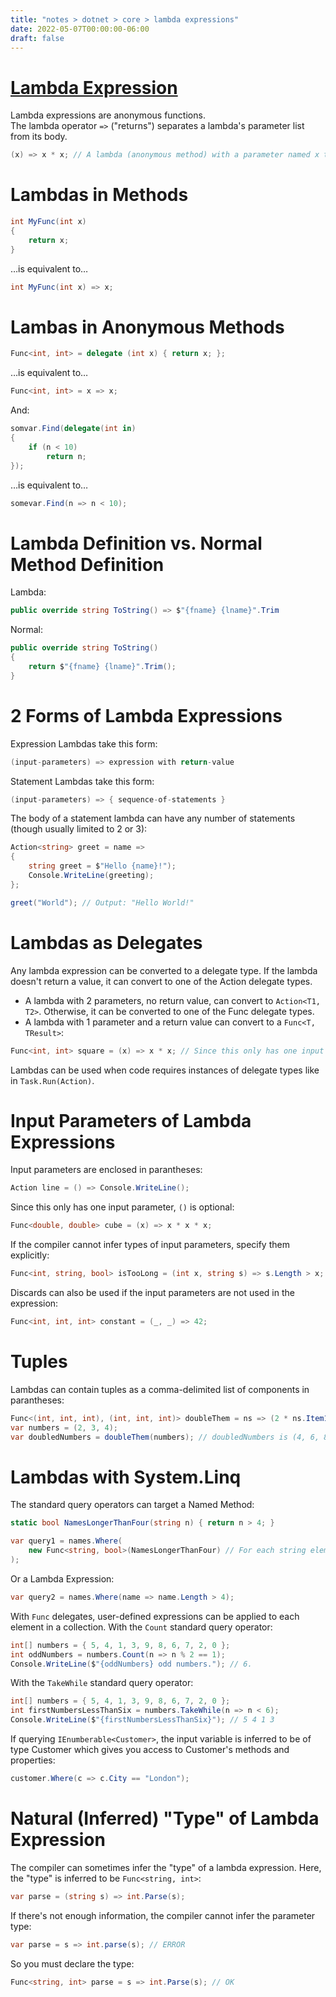 ```yaml
---
title: "notes > dotnet > core > lambda expressions"
date: 2022-05-07T00:00:00-06:00
draft: false
---
```


# [Lambda Expression](https://docs.microsoft.com/en-us/dotnet/csharp/language-reference/operators/lambda-expressions)
Lambda expressions are anonymous functions.  
The lambda operator `=>` ("returns") separates a lambda's parameter list from its body.

```cs
(x) => x * x; // A lambda (anonymous method) with a parameter named x that returns x * x.
```

# Lambdas in Methods
```cs
int MyFunc(int x)
{
	return x;
}
```
…is equivalent to…
```cs
int MyFunc(int x) => x;
```

# Lambas in Anonymous Methods
```cs
Func<int, int> = delegate (int x) { return x; };
```
…is equivalent to…
```cs
Func<int, int> = x => x;
```

And:
```cs
somvar.Find(delegate(int in)
{
	if (n < 10)
		return n;
});
```
…is equivalent to…
```cs
somevar.Find(n => n < 10);
```

# Lambda Definition vs. Normal Method Definition
Lambda:
```cs
public override string ToString() => $"{fname} {lname}".Trim
```
Normal:
```cs
public override string ToString()
{
	return $"{fname} {lname}".Trim();
}
```

# 2 Forms of Lambda Expressions
Expression Lambdas take this form:
```cs
(input-parameters) => expression with return-value
```

Statement Lambdas take this form:
```cs
(input-parameters) => { sequence-of-statements }
```

The body of a statement lambda can have any number of statements (though usually limited to 2 or 3):
```cs
Action<string> greet = name => 
{
	string greet = $"Hello {name}!");
	Console.WriteLine(greeting);
};

greet("World"); // Output: "Hello World!"
```

# Lambdas as Delegates
Any lambda expression can be converted to a delegate type.
If the lambda doesn't return a value, it can convert to one of the Action delegate types.
- A lambda with 2 parameters, no return value, can convert to `Action<T1, T2>`.
Otherwise, it can be converted to one of the Func delegate types.
- A lambda with 1 parameter and a return value can convert to a `Func<T, TResult>`:
```cs
Func<int, int> square = (x) => x * x; // Since this only has one input parameter, () is optional.
```

Lambdas can be used when code requires instances of delegate types like in `Task.Run(Action)`.

# Input Parameters of Lambda Expressions
Input parameters are enclosed in parantheses:
```cs
Action line = () => Console.WriteLine();
```
Since this only has one input parameter, `()` is optional:
```cs
Func<double, double> cube = (x) => x * x * x; 
```

If the compiler cannot infer types of input parameters, specify them explicitly:
```cs
Func<int, string, bool> isTooLong = (int x, string s) => s.Length > x;
```

Discards can also be used if the input parameters are not used in the expression:
```cs
Func<int, int, int> constant = (_, _) => 42;
```

# Tuples
Lambdas can contain tuples as a comma-delimited list of components in parantheses:
```cs
Func<(int, int, int), (int, int, int)> doubleThem = ns => (2 * ns.Item1, 2 * ns.Item2, 2 * ns.Item3);
var numbers = (2, 3, 4);
var doubledNumbers = doubleThem(numbers); // doubledNumbers is (4, 6, 8)
```

# Lambdas with System.Linq
The standard query operators can target a Named Method:
```cs
static bool NamesLongerThanFour(string n) { return n > 4; }

var query1 = names.Where(
	new Func<string, bool>(NamesLongerThanFour) // For each string element in names, pass it to this function.
);
```

Or a Lambda Expression:
```cs
var query2 = names.Where(name => name.Length > 4);
```

With `Func` delegates, user-defined expressions can be applied to each element in a collection.
With the `Count` standard query operator:
```cs
int[] numbers = { 5, 4, 1, 3, 9, 8, 6, 7, 2, 0 };
int oddNumbers = numbers.Count(n => n % 2 == 1);
Console.WriteLine($"{oddNumbers} odd numbers."); // 6.
```

With the `TakeWhile` standard query operator:
```cs
int[] numbers = { 5, 4, 1, 3, 9, 8, 6, 7, 2, 0 };
int firstNumbersLessThanSix = numbers.TakeWhile(n => n < 6);
Console.WriteLine($"{firstNumbersLessThanSix}"); // 5 4 1 3
```

If querying `IEnumberable<Customer>`, the input variable is inferred to be of type Customer which gives you access to Customer's methods and properties:
```cs
customer.Where(c => c.City == "London");
```

# Natural (Inferred) "Type" of Lambda Expression
The compiler can sometimes infer the "type" of a lambda expression.
Here, the "type" is inferred to be `Func<string, int>`:
```cs
var parse = (string s) => int.Parse(s);
```

If there's not enough information, the compiler cannot infer the parameter type:
```cs
var parse = s => int.parse(s); // ERROR
```

So you must declare the type:
```cs
Func<string, int> parse = s => int.Parse(s); // OK
```

